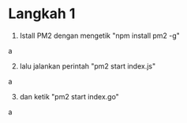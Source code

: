 # Langkah 1

1. Istall PM2 dengan mengetik "npm install pm2 -g"

a

2. lalu jalankan perintah "pm2 start index.js"

a

3. dan ketik "pm2 start index.go" 

a

